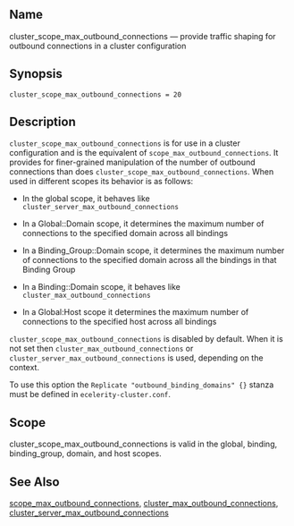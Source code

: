 <a name="conf.ref.cluster_scope_max_outbound_connections"></a>
## Name

cluster_scope_max_outbound_connections — provide traffic shaping for outbound connections in a cluster configuration

## Synopsis

`cluster_scope_max_outbound_connections = 20`

<a name="idp23975984"></a>
## Description

`cluster_scope_max_outbound_connections` is for use in a cluster configuration and is the equivalent of `scope_max_outbound_connections`. It provides for finer-grained manipulation of the number of outbound connections than does `cluster_scope_max_outbound_connections`. When used in different scopes its behavior is as follows:

*   In the global scope, it behaves like `cluster_server_max_outbound_connections`

*   In a Global::Domain scope, it determines the maximum number of connections to the specified domain across all bindings

*   In a Binding_Group::Domain scope, it determines the maximum number of connections to the specified domain across all the bindings in that Binding Group

*   In a Binding::Domain scope, it behaves like `cluster_max_outbound_connections`

*   In a Global:Host scope it determines the maximum number of connections to the specified host across all bindings

`cluster_scope_max_outbound_connections` is disabled by default. When it is not set then `cluster_max_outbound_connections` or `cluster_server_max_outbound_connections` is used, depending on the context.

To use this option the `Replicate "outbound_binding_domains" {}` stanza must be defined in `ecelerity-cluster.conf`.

<a name="idp23989488"></a>
## Scope

cluster_scope_max_outbound_connections is valid in the global, binding, binding_group, domain, and host scopes.

<a name="idp23991392"></a>
## See Also

[scope_max_outbound_connections](conf.ref.scope_max_outbound_connections "scope_max_outbound_connections"), [cluster_max_outbound_connections](conf.ref.cluster_max_outbound_connections.php "cluster_max_outbound_connections"), [cluster_server_max_outbound_connections](conf.ref.cluster_server_max_outbound_connections.php "cluster_server_max_outbound_connections")
